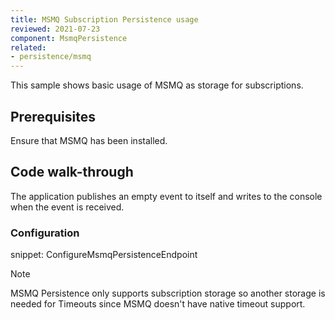 ```yaml
---
title: MSMQ Subscription Persistence usage
reviewed: 2021-07-23
component: MsmqPersistence
related:
- persistence/msmq
---
```


This sample shows basic usage of MSMQ as storage for subscriptions.


## Prerequisites

Ensure that MSMQ has been installed.


## Code walk-through

The application publishes an empty event to itself and writes to the console when the event is received.


### Configuration

snippet: ConfigureMsmqPersistenceEndpoint


> [!NOTE]
> MSMQ Persistence only supports subscription storage so another storage is needed for Timeouts since MSMQ doesn't have native timeout support.
